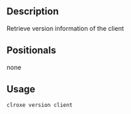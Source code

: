 ## Description

Retrieve version information of the client

## Positionals
none
## Usage

```sh
clroxe version client
```
